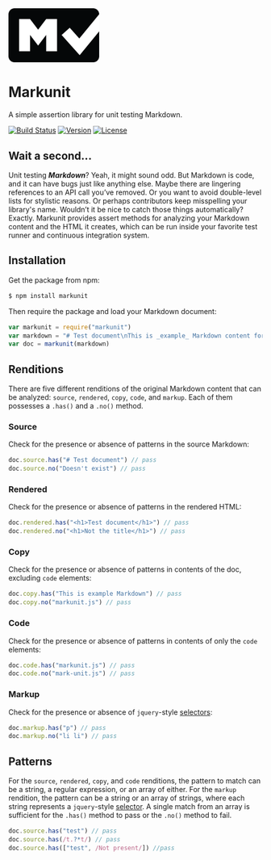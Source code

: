 <img width="180" src="img/icon.png" alt="Markunit icon" />

# Markunit

A simple assertion library for unit testing Markdown.

[![Build Status](https://img.shields.io/travis/agorischek/markunit.svg)](https://travis-ci.org/agorischek/markunit)
[![Version](https://img.shields.io/npm/v/markunit.svg)](https://www.npmjs.com/package/markunit)
[![License](https://img.shields.io/github/license/agorischek/markunit.svg)](https://github.com/agorischek/markunit/blob/master/LICENSE)

## Wait a second...

Unit testing ***Markdown***? Yeah, it might sound odd. But Markdown is code, and it can have bugs just like anything else. Maybe there are lingering references to an API call you’ve removed. Or you want to avoid double-level lists for stylistic reasons. Or perhaps contributors keep misspelling your library's name. Wouldn’t it be nice to catch those things automatically? Exactly. Markunit provides assert methods for analyzing your Markdown content and the HTML it creates, which can be run inside your favorite test runner and continuous integration system.

## Installation

Get the package from npm:

```bash
$ npm install markunit
```

Then require the package and load your Markdown document:

```js
var markunit = require("markunit")
var markdown = "# Test document\nThis is _example_ Markdown content for `markunit.js` documentation."
var doc = markunit(markdown)
```

## Renditions
There are five different renditions of the original Markdown content that can be analyzed: `source`, `rendered`, `copy`, `code`, and `markup`. Each of them possesses a `.has()` and a `.no()` method.

### Source
Check for the presence or absence of patterns in the source Markdown:

```js
doc.source.has("# Test document") // pass
doc.source.no("Doesn't exist") // pass
```

### Rendered
Check for the presence or absence of patterns in the rendered HTML:

```js
doc.rendered.has("<h1>Test document</h1>") // pass
doc.rendered.no("<h1>Not the title</h1>") // pass
```

### Copy
Check for the presence or absence of patterns in contents of the doc, excluding `code` elements:

```js
doc.copy.has("This is example Markdown") // pass
doc.copy.no("markunit.js") // pass
```

### Code
Check for the presence or absence of patterns in contents of only the `code` elements:

```js
doc.code.has("markunit.js") // pass
doc.code.no("mark-unit.js") // pass
```

### Markup
Check for the presence or absence of `jquery`-style [selectors](https://cheerio.js.org):

```js
doc.markup.has("p") // pass
doc.markup.no("li li") // pass
```

## Patterns

For the `source`, `rendered`, `copy`, and `code` renditions, the pattern to match can be a string, a regular expression, or an array of either. For the `markup` rendition, the pattern can be a string or an array of strings, where each string represents a `jquery`-style [selector](https://cheerio.js.org). A single match from an array is sufficient for the `.has()` method to pass or the `.no()` method to fail.

```js
doc.source.has("test") // pass
doc.source.has(/t.?*t/) // pass
doc.source.has(["test", /Not present/]) //pass
```
